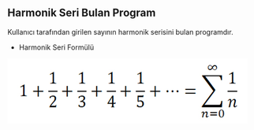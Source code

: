 ## Harmonik Seri Bulan Program

Kullanıcı tarafından girilen sayının harmonik serisini bulan programdır.

- Harmonik Seri Formülü 

![Harmonic Series Formule](https://github.com/aliihsanakcay/JavaCamp/blob/main/findHarmonicSeries/figure/formule.png)
